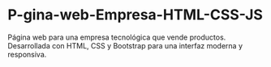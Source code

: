 # P-gina-web-Empresa-HTML-CSS-JS
Página web para una empresa tecnológica que vende productos. Desarrollada con HTML, CSS y Bootstrap para una interfaz moderna y responsiva.
